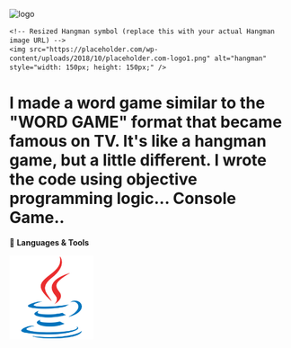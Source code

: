<p align="left">
    <!-- Resized logo to 150x150 -->
    <img src="https://github.com/nazir20/Puzzle-Game/blob/main/frontend/public/logo.png" alt="logo" style="width: 150px; height: 150px;" />
    
    <!-- Resized Hangman symbol (replace this with your actual Hangman image URL) -->
    <img src="https://placeholder.com/wp-content/uploads/2018/10/placeholder.com-logo1.png" alt="hangman" style="width: 150px; height: 150px;" />
</p>

# I made a word game similar to the "WORD GAME" format that became famous on TV. It's like a hangman game, but a little different. I wrote the code using objective programming logic... Console Game..

🧰 **Languages & Tools**

<p align="left">
    <!-- Java icon resized to 150x150 -->
    <img src="https://github.com/devicons/devicon/blob/master/icons/java/java-original.svg" alt="Java" style="width: 150px; height: 150px;" />
</p>
